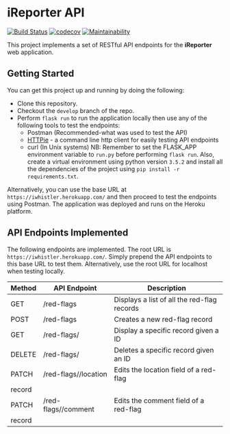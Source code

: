 # iReporter API
[![Build Status](https://travis-ci.com/Omulosi/iReporter.svg?branch=ch-configure-deploy-file-162371370)](https://travis-ci.com/Omulosi/iReporter)
[![codecov](https://codecov.io/gh/Omulosi/iReporter/branch/bg-record-model-tests-162368299/graph/badge.svg)](https://codecov.io/gh/Omulosi/iReporter)
[![Maintainability](https://api.codeclimate.com/v1/badges/a99a88d28ad37a79dbf6/maintainability)](https://codeclimate.com/github/codeclimate/codeclimate/maintainability)

This project implements a set of RESTful API endpoints for the **iReporter** web application.

## Getting Started
You can get this project up and running by doing the following:
* Clone this repository.
* Checkout the `develop` branch of the repo.
* Perform `flask run` to run the application locally then use any of the following tools to test the endpoints:
	* Postman (Recommended-what was used to test the API)
	* [HTTPie](https://httpie.org/doc) - a command line http client for easily testing API endpoints
	* curl (In Unix systems)
NB: Remember to set the FLASK_APP environment variable to `run.py` before
performing `flask run`. Also, create a virtual environment using python
version `3.5.2` and install all the dependencies of the project using `pip
install -r requirements.txt`.

Alternatively, you can use the base URL at `https://iwhistler.herokuapp.com/` and then proceed to test the endpoints using Postman. The application was deployed and runs on the Heroku platform.

## API Endpoints Implemented
The following endpoints are implemented. The root URL is `https://iwhistler.herokuapp.com/`. Simply prepend the API endpoints to this base URL to test them. Alternatively, use the root URL for localhost when testing locally.

|Method | API Endpoint | Description|
|-------|--------------|------------|
|GET | /red-flags | Displays a list of all the red-flag records|
|POST | /red-flags | Creates a new red-flag record|
|GET | /red-flags/<id>| Display a specific record given a ID|
|DELETE | /red-flags/<id>| Deletes a specific record given an ID|
|PATCH | /red-flags/<id>/location| Edits the location field of a red-flag
record|
| PATCH | /red-flags/<id>/comment| Edits the comment field of a red-flag
record|


